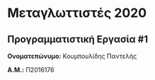 # Μεταγλωττιστές 2020
## Προγραμματιστική Εργασία #1

**Ονοματεπώνυμο:** Κουμπουλίδης Παντελής

**Α.Μ.:** Π2016176


